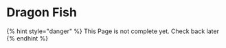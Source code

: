 # Dragon Fish

{% hint style="danger" %}
This Page is not complete yet. Check back later
{% endhint %}

